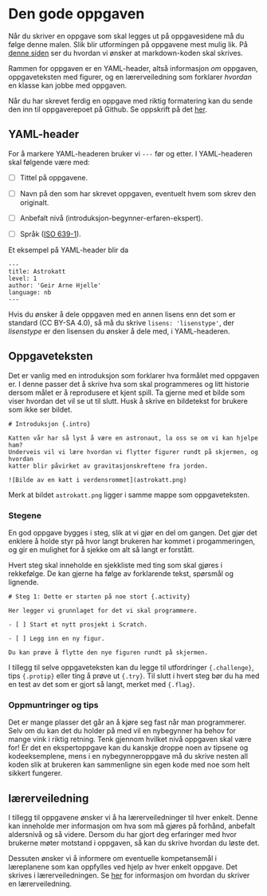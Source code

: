 # Den gode oppgaven

Når du skriver en oppgave som skal legges ut på oppgavesidene må du følge denne
malen. Slik blir utformingen på oppgavene mest mulig lik. På [denne
siden](conventions.md) ser du hvordan vi ønsker at markdown-koden skal skrives.

Rammen for oppgaven er en YAML-header, altså informasjon _om_ oppgaven,
oppgaveteksten med figurer, og en lærerveiledning som forklarer _hvordan_ en
klasse kan jobbe med oppgaven.

Når du har skrevet ferdig en oppgave med riktig formatering kan du sende den inn
til oppgaverepoet på Github. Se oppskrift på det [her](guide_bruk_git.md).

## YAML-header

For å markere YAML-headeren bruker vi `---` før og etter. I YAML-headeren skal
følgende være med:

- [ ] Tittel på oppgavene.

- [ ] Navn på den som har skrevet oppgaven, eventuelt hvem som skrev den originalt.

- [ ] Anbefalt nivå (introduksjon-begynner-erfaren-ekspert).

- [ ] Språk ([ISO 639-1](https://no.wikipedia.org/wiki/Liste_over_ISO_639-1-koder)).

Et eksempel på YAML-header blir da

```
---
title: Astrokatt
level: 1
author: 'Geir Arne Hjelle'
language: nb
---
```

Hvis du ønsker å dele oppgaven med en annen lisens enn det som er standard (CC
BY-SA 4.0), så må du skrive `lisens: 'lisenstype'`, der _lisenstype_ er den
lisensen du ønsker å dele med, i YAML-headeren.

## Oppgaveteksten

Det er vanlig med en introduksjon som forklarer hva formålet med oppgaven er. I
denne passer det å skrive hva som skal programmeres og litt historie dersom
målet er å reprodusere et kjent spill. Ta gjerne med et bilde som viser hvordan
det vil se ut til slutt. Husk å skrive en bildetekst for brukere som ikke ser
bildet.

```
# Introduksjon {.intro}

Katten vår har så lyst å være en astronaut, la oss se om vi kan hjelpe ham?
Underveis vil vi lære hvordan vi flytter figurer rundt på skjermen, og hvordan
katter blir påvirket av gravitasjonskreftene fra jorden.

![Bilde av en katt i verdensrommet](astrokatt.png)
```

Merk at bildet `astrokatt.png` ligger i samme mappe som oppgaveteksten.

### Stegene

En god oppgave bygges i steg, slik at vi gjør en del om gangen. Det gjør det
enklere å holde styr på hvor langt brukeren har kommet i progammeringen, og gir
en mulighet for å sjekke om alt så langt er forstått.

Hvert steg skal inneholde en sjekkliste med ting som skal gjøres i rekkefølge.
De kan gjerne ha følge av forklarende tekst, spørsmål og lignende.

```
# Steg 1: Dette er starten på noe stort {.activity}

Her legger vi grunnlaget for det vi skal programmere.

- [ ] Start et nytt prosjekt i Scratch.

- [ ] Legg inn en ny figur.

Du kan prøve å flytte den nye figuren rundt på skjermen.
```

I tillegg til selve oppgaveteksten kan du legge til utfordringer `{.challenge}`,
tips `{.protip}` eller ting å prøve ut `{.try}`. Til slutt i hvert steg bør du
ha med en test av det som er gjort så langt, merket med `{.flag}`.

### Oppmuntringer og tips

Det er mange plasser det går an å kjøre seg fast når man programmerer. Selv om
du kan det du holder på med vil en nybegynner ha behov for mange vink i riktig
retning. Tenk gjennom hvilket nivå oppgaven skal være for! Er det en
ekspertoppgave kan du kanskje droppe noen av tipsene og kodeeksemplene, mens i
en nybegynneroppgave må du skrive nesten all koden slik at brukeren kan
sammenligne sin egen kode med noe som helt sikkert fungerer.

## lærerveiledning

I tillegg til oppgavene ønsker vi å ha lærerveiledninger til hver enkelt. Denne
kan inneholde mer informasjon om hva som må gjøres på forhånd, anbefalt
aldersnivå og så videre. Dersom du har gjort deg erfaringer med hvor brukerne
møter motstand i oppgaven, så kan du skrive hvordan du løste det.

Dessuten ønsker vi å informere om eventuelle kompetansemål i læreplanene som kan
oppfylles ved hjelp av hver enkelt oppgave. Det skrives i lærerveiledningen. Se
[her](guide_lage_lærerveiledning.md) for informasjon om hvordan du skriver en
lærerveiledning.



